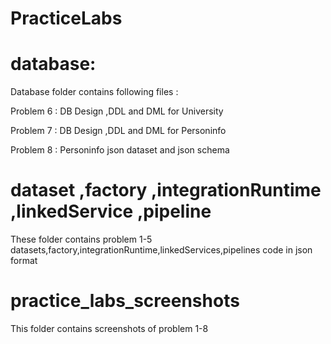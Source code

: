 # PracticeLabs

# database:
Database folder contains following files :

Problem 6 : DB Design ,DDL and DML for University 

Problem 7 : DB Design ,DDL and DML for Personinfo

Problem 8 : Personinfo json dataset and json schema 

# dataset ,factory ,integrationRuntime ,linkedService ,pipeline
These folder contains problem 1-5 datasets,factory,integrationRuntime,linkedServices,pipelines 
code in json format 

# practice_labs_screenshots
This folder contains screenshots of problem 1-8






